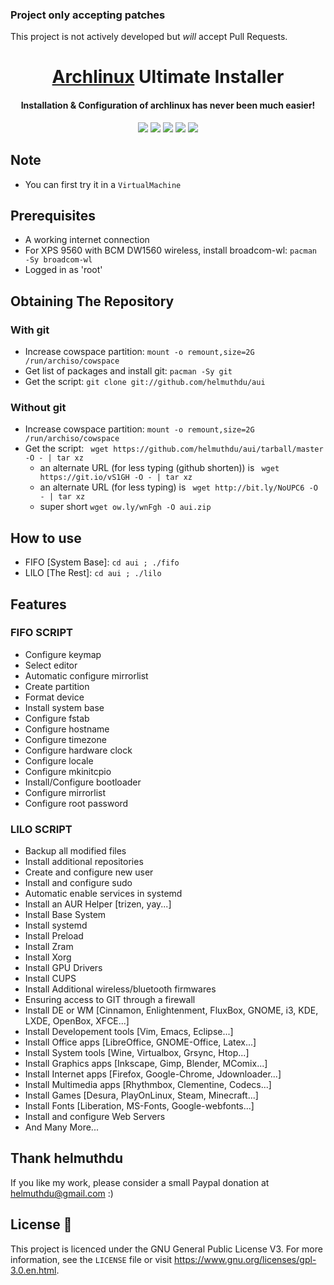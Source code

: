 ### Project only accepting patches
This project is not actively developed but *will* accept Pull Requests.

<h1 align="center">
  <a href=https://www.archlinux.org/>Archlinux</a> Ultimate Installer
</h1>
<h4 align="center">Installation & Configuration of archlinux has never been much easier!</h4>

<p align="center">
  <img src="https://img.shields.io/badge/Maintained%3F-Yes-green?style=for-the-badge">
  <img src="https://img.shields.io/github/license/helmuthdu/aui?style=for-the-badge">
  <img src="https://img.shields.io/github/issues/helmuthdu/aui?color=violet&style=for-the-badge">
  <img src="https://img.shields.io/github/stars/helmuthdu/aui?style=for-the-badge">
  <img src="https://img.shields.io/github/forks/helmuthdu/aui?color=teal&style=for-the-badge">
</p>

## Note
* You can first try it in a `VirtualMachine`

## Prerequisites

- A working internet connection
- For XPS 9560 with BCM DW1560 wireless, install broadcom-wl: `pacman -Sy broadcom-wl`
- Logged in as 'root'

## Obtaining The Repository
### With git
- Increase cowspace partition: `mount -o remount,size=2G /run/archiso/cowspace`
- Get list of packages and install git: `pacman -Sy git`
- Get the script: `git clone git://github.com/helmuthdu/aui`

### Without git
- Increase cowspace partition: `mount -o remount,size=2G /run/archiso/cowspace`
- Get the script: ` wget https://github.com/helmuthdu/aui/tarball/master -O - | tar xz`
    - an alternate URL (for less typing (github shorten)) is ` wget https://git.io/vS1GH -O - | tar xz`
    - an alternate URL (for less typing) is ` wget http://bit.ly/NoUPC6 -O - | tar xz`
    - super short `wget ow.ly/wnFgh -O aui.zip`

## How to use
- FIFO [System Base]: `cd aui ; ./fifo`
- LILO [The Rest]: `cd aui ; ./lilo`

## Features
### FIFO SCRIPT
- Configure keymap
- Select editor
- Automatic configure mirrorlist
- Create partition
- Format device
- Install system base
- Configure fstab
- Configure hostname
- Configure timezone
- Configure hardware clock
- Configure locale
- Configure mkinitcpio
- Install/Configure bootloader
- Configure mirrorlist
- Configure root password

### LILO SCRIPT
- Backup all modified files
- Install additional repositories
- Create and configure new user
- Install and configure sudo
- Automatic enable services in systemd
- Install an AUR Helper [trizen, yay...]
- Install Base System
- Install systemd
- Install Preload
- Install Zram
- Install Xorg
- Install GPU Drivers
- Install CUPS
- Install Additional wireless/bluetooth firmwares
- Ensuring access to GIT through a firewall
- Install DE or WM [Cinnamon, Enlightenment, FluxBox, GNOME, i3, KDE, LXDE, OpenBox, XFCE...]
- Install Developement tools [Vim, Emacs, Eclipse...]
- Install Office apps [LibreOffice, GNOME-Office, Latex...]
- Install System tools [Wine, Virtualbox, Grsync, Htop...]
- Install Graphics apps [Inkscape, Gimp, Blender, MComix...]
- Install Internet apps [Firefox, Google-Chrome, Jdownloader...]
- Install Multimedia apps [Rhythmbox, Clementine, Codecs...]
- Install Games [Desura, PlayOnLinux, Steam, Minecraft...]
- Install Fonts [Liberation, MS-Fonts, Google-webfonts...]
- Install and configure Web Servers
- And Many More...


## Thank helmuthdu
If you like my work, please consider a small Paypal donation at helmuthdu@gmail.com :)

## License :scroll:
This project is licenced under the GNU General Public License V3. For more information, see the `LICENSE` file or visit https://www.gnu.org/licenses/gpl-3.0.en.html.
